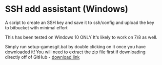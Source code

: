 # SSH add assistant (Windows)
A script to create an SSH key and save it to ssh/config and upload the key to bitbucket with minimal effort

This has been tested on Windows 10 ONLY
It's likely to work on 7/8 as well.

Simply run setup-gamesgit.bat by double clicking on it once you have downloaded it!
You will need to extract the zip file first if downloading directly off of GitHub - [download link](https://github.com/zakarybk/gamesgit-ssh-assistant/archive/windows-batch.zip)
